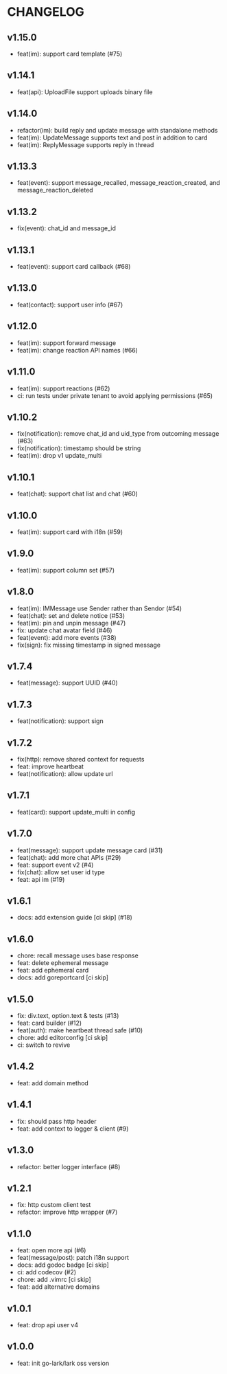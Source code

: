 # CHANGELOG

## v1.15.0

- feat(im): support card template (#75)

## v1.14.1

- feat(api): UploadFile support uploads binary file

## v1.14.0

- refactor(im): build reply and update message with standalone methods
- feat(im): UpdateMessage supports text and post in addition to card
- feat(im): ReplyMessage supports reply in thread

## v1.13.3

- feat(event): support message_recalled, message_reaction_created, and message_reaction_deleted

## v1.13.2

- fix(event): chat_id and message_id

## v1.13.1

- feat(event): support card callback (#68)

## v1.13.0

- feat(contact): support user info (#67)

## v1.12.0

- feat(im): support forward message
- feat(im): change reaction API names (#66)

## v1.11.0

- feat(im): support reactions (#62)
- ci: run tests under private tenant to avoid applying permissions (#65)

## v1.10.2

- fix(notification): remove chat_id and uid_type from outcoming message (#63)
- fix(notification): timestamp should be string
- feat(im): drop v1 update_multi

## v1.10.1

- feat(chat): support chat list and chat (#60)

## v1.10.0

- feat(im): support card with i18n (#59)

## v1.9.0

- feat(im): support column set (#57)

## v1.8.0

- feat(im): IMMessage use Sender rather than Sendor (#54)
- feat(chat): set and delete notice (#53)
- feat(im): pin and unpin message (#47)
- fix: update chat avatar field (#46)
- feat(event): add more events (#38)
- fix(sign): fix missing timestamp in signed message

## v1.7.4

- feat(message): support UUID (#40)

## v1.7.3

- feat(notification): support sign

## v1.7.2

- fix(http): remove shared context for requests
- feat: improve heartbeat
- feat(notification): allow update url

## v1.7.1

- feat(card): support update_multi in config

## v1.7.0

- feat(message): support update message card (#31)
- feat(chat): add more chat APIs (#29)
- feat: support event v2 (#4)
- fix(chat): allow set user id type
- feat: api im (#19)

## v1.6.1

- docs: add extension guide [ci skip] (#18)

## v1.6.0

- chore: recall message uses base response
- feat: delete ephemeral message
- feat: add ephemeral card
- docs: add goreportcard [ci skip]

## v1.5.0

- fix: div.text, option.text & tests (#13)
- feat: card builder (#12)
- feat(auth): make heartbeat thread safe (#10)
- chore: add editorconfig [ci skip]
- ci: switch to revive

## v1.4.2

- feat: add domain method

## v1.4.1

- fix: should pass http header
- feat: add context to logger & client (#9)

## v1.3.0

- refactor: better logger interface (#8)

## v1.2.1

- fix: http custom client test
- refactor: improve http wrapper (#7)

## v1.1.0

- feat: open more api (#6)
- feat(message/post): patch i18n support
- docs: add godoc badge [ci skip]
- ci: add codecov (#2)
- chore: add .vimrc [ci skip]
- feat: add alternative domains

## v1.0.1

- feat: drop api user v4

## v1.0.0

- feat: init go-lark/lark oss version

